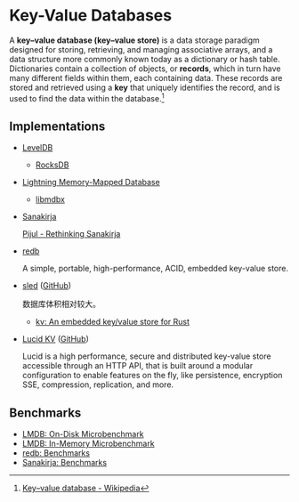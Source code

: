 # Key-Value Databases
A **key–value database (key–value store)** is a data storage paradigm designed for storing, retrieving, and managing associative arrays, and a data structure more commonly known today as a dictionary or hash table. Dictionaries contain a collection of objects, or **records**, which in turn have many different fields within them, each containing data. These records are stored and retrieved using a **key** that uniquely identifies the record, and is used to find the data within the database.[^wiki]

## Implementations
- [LevelDB](DBMS/LevelDB/README.md)
  - [RocksDB](DBMS/LevelDB/RocksDB/README.md)
- [Lightning Memory-Mapped Database](DBMS/LMDB/README.md)
  - [libmdbx](DBMS/LMDB/libmdbx.md)
- [Sanakirja](https://docs.rs/sanakirja/)

  [Pijul - Rethinking Sanakirja](https://pijul.org/posts/2021-02-06-rethinking-sanakirja/)
- [redb](https://github.com/cberner/redb)

  A simple, portable, high-performance, ACID, embedded key-value store.
- [sled](https://sled.rs/) ([GitHub](https://github.com/spacejam/sled))

  数据库体积相对较大。
  - [kv: An embedded key/value store for Rust](https://github.com/zshipko/rust-kv)
- [Lucid KV](https://clintnetwork.gitbook.io/lucid/) ([GitHub](https://github.com/lucid-kv/lucid))

  Lucid is a high performance, secure and distributed key-value store accessible through an HTTP API, that is built around a modular configuration to enable features on the fly, like persistence, encryption SSE, compression, replication, and more.

## Benchmarks
- [LMDB: On-Disk Microbenchmark](https://web.archive.org/web/20141209233807/http://symas.com/mdb/ondisk/)
- [LMDB: In-Memory Microbenchmark](https://web.archive.org/web/20141209233002/http://symas.com/mdb/inmem/)
- [redb: Benchmarks](https://github.com/cberner/redb#benchmarks)
- [Sanakirja: Benchmarks](https://pijul.org/posts/2021-02-06-rethinking-sanakirja/#benchmarks)

[^wiki]: [Key–value database - Wikipedia](https://en.wikipedia.org/wiki/Key%E2%80%93value_database)